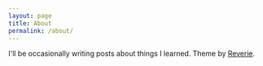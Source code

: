 ```yaml
---
layout: page
title: About
permalink: /about/
---
```


I'll be occasionally writing posts about things I learned. 
Theme by [Reverie](https://github.com/amitmerchant1990/reverie).

